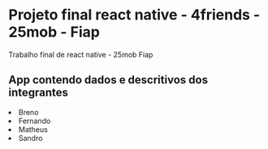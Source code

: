 # Projeto final react native - 4friends - 25mob - Fiap
Trabalho final de react native - 25mob Fiap

## App contendo dados e descritivos dos integrantes 
<li>Breno
<li>Fernando
<li>Matheus
<li>Sandro

